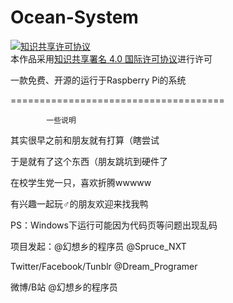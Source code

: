 # Ocean-System
<a rel="license" href="http://creativecommons.org/licenses/by/4.0/"><img alt="知识共享许可协议" style="border-width:0" src="https://i.creativecommons.org/l/by/4.0/88x31.png" /></a><br />本作品采用<a rel="license" href="http://creativecommons.org/licenses/by/4.0/">知识共享署名 4.0 国际许可协议</a>进行许可

一款免费、开源的运行于Raspberry Pi的系统

=====================================

            一些说明
            
其实很早之前和朋友就有打算（瞎尝试

于是就有了这个东西（朋友跳坑到硬件了

在校学生党一只，喜欢折腾wwwww

有兴趣一起玩♂的朋友欢迎来找我鸭

PS：Windows下运行可能因为代码页等问题出现乱码     


项目发起：@幻想乡的程序员  @Spruce_NXT

Twitter/Facebook/Tunblr  @Dream_Programer   

微博/B站  @幻想乡的程序员


